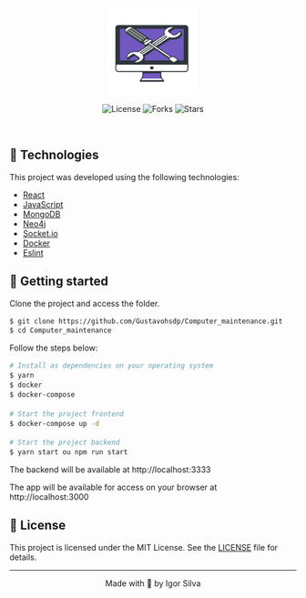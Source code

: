 <p align="center">
  <img alt="Manutenção de computadores" src=".github/logo.svg" width="160px">
</p>

<p align="center">
  <img  src="https://img.shields.io/static/v1?label=license&message=MIT&color=5965E0&labelColor=121214" alt="License">
  
  <img src="https://img.shields.io/github/forks/Gustavohsdp/letmeask?label=forks&message=MIT&color=5965E0&labelColor=121214" alt="Forks">     

  <img src="https://img.shields.io/github/stars/Gustavohsdp/letmeask?label=stars&message=MIT&color=5965E0&labelColor=121214" alt="Stars">
</p>

<!-- <h1 align="center">
    <img alt="Letmeask" title="Letmeask" src=".github/cover.png" />
</h1> -->

<br>

## 🧪 Technologies

This project was developed using the following technologies:

- [React](https://reactjs.org)
- [JavaScript](https://www.javascript.com/)
- [MongoDB](https://www.mongodb.com/)
- [Neo4j](https://neo4j.com/)
- [Socket.io](https://socket.io/)
- [Docker](https://www.docker.com/)
- [Eslint](https://eslint.org/)


## 🚀 Getting started

Clone the project and access the folder.

```bash
$ git clone https://github.com/Gustavohsdp/Computer_maintenance.git
$ cd Computer_maintenance
```

Follow the steps below:
```bash
# Install as dependencies on your operating system
$ yarn
$ docker
$ docker-compose

# Start the project frontend
$ docker-compose up -d

# Start the project backend
$ yarn start ou npm run start
```

The backend will be available at http://localhost:3333

The app will be available for access on your browser at http://localhost:3000

## 📝 License

This project is licensed under the MIT License. See the [LICENSE](LICENSE.md) file for details.


---

<p align="center">Made with 💜 by Igor Silva</p>